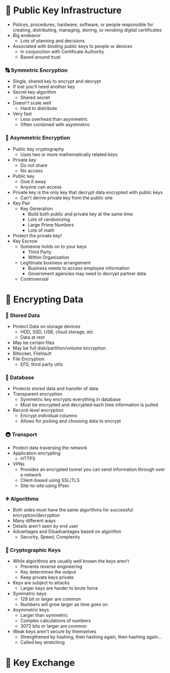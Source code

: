 # 🔑 Public Key Infrastructure

- Polices, procedures, hardware, software, or people responsible for creating, distributing, managing, storing, or revoking digital certificates
- Big endeavor
	- Lots of planning and decisions
- Associated with binding public keys to people or devices
	- In conjunction with Certificate Authority
	- Based around trust

### 🔠 Symmetric Encryption

- Single, shared key to encrypt and decrypt
- If lost you'll need another key
- Secret key algorithm
	- Shared secret
- Doesn't scale well
	- Hard to distribute
- Very fast
	- Less overhead than asymmetric
	- Often combined with asymmetric

### 🔢 Asymmetric Encryption

- Public key cryptography
	- Uses two or more mathematically related keys
- Private key
	- Do not share
	- No access
- Public key
	- Give it away
	- Anyone can access
- Private key is the only key that decrypt data encrypted with public keys
	- Can't derive private key from the public one
- Key Pair
	- Key Generation
		- Build both public and private key at the same time
		- Lots of randomizing
		- Large Prime Numbers
		- Lots of math
- Protect the private key!
- Key Escrow
	- Someone holds on to your keys
		- Third Party
		- Within Organization
	- Legitimate business arrangement
		- Business needs to access employee information 
		- Government agencies may need to decrypt partner data
	- Controversial


# 🔏 Encrypting Data

### 🏪 Stored Data

- Protect Data on storage devices
	- HDD, SSD, USB, cloud storage, etc
	- Data at rest
- May be certain files
- May be full disk/partition/volume encryption
- Bitlocker, FileVault
- File Encryption
	- EFS, third party utils

### 💽 Database

- Protects stored data and transfer of data
- Transparent encryption
	- Symmetric key encrypts everything in database
	- Must be encrypted and decrypted each time information is pulled
- Record-level encryption
	- Encrypt individual columns
	- Allows for picking and choosing data to encrypt

### 🚇 Transport

- Protect data traversing the network
- Application encrypting
	- HTTPS
- VPNs
	- Provides an encrypted tunnel you can send information through over a network
	- Client-based using SSL/TLS
	- Site-to-site using IPsec

### ➕ Algorithms

- Both sides must have the same algorithms for successful encryption/decryption
- Many different ways
- Details aren't seen by end user
- Advantages and Disadvantages based on algorithm
	- Security, Speed, Complexity

### 🔑 Cryptographic Keys

- While algorithms are usually well known the keys aren't
	- Prevents reverse engineering
	- Key determines the output
	- Keep private keys private
- Keys are subject to attacks
	- Larger keys are harder to brute force
- Symmetric keys
	- 128 bit or larger are common
	- Numbers will grow larger as time goes on
- Asymmetric keys
	- Larger than symmetric
	- Complex calculations of numbers
	- 3072 bits or larger are common
- Weak keys aren't secure by themselves
	- Strengthened by hashing, then hashing again, then hashing again...
	- Called key stretching


# 💱 Key Exchange
